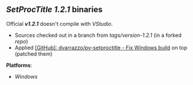 *SetProcTitle 1.2.1* binaries
-----------------------------

Official ***v1.2.1*** doesn't compile with *VStudio*.

- Sources checked out in a branch from *tags/version-1.2.1* (in a forked *repo*) 
- Applied [[GitHub]: dvarrazzo/py-setproctitle - Fix Windows build](https://github.com/dvarrazzo/py-setproctitle/commit/d83c2161f938f1877f9c66075bf48331e3796ddf#diff-5acff6a5b4a2e06fc1e842417df47577018b2b8ba5e67dc6c13212a85bc40c14) on top (patched them)

**Platforms**:
- *Windows*

